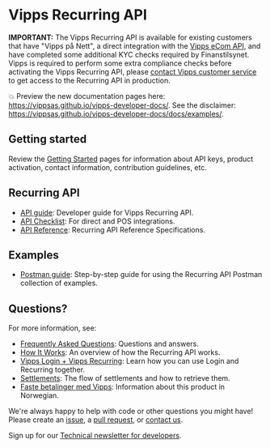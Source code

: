 <!-- START_METADATA
---
title: Introduction
sidebar_position: 1
---
END_METADATA -->

# Vipps Recurring API

**IMPORTANT:** The Vipps Recurring API is available for existing customers that
have "Vipps på Nett", a direct integration with the
[Vipps eCom API](https://github.com/vippsas/vipps-recurring-api),
and have completed some additional KYC checks required by Finanstilsynet.
Vipps is required to perform some extra compliance checks before
activating the Vipps Recurring API, please
[contact Vipps customer service](https://www.vipps.no/kontakt-oss/bedrift/vipps/)
to get access to the Recurring API in production.

<!-- START_COMMENT -->

💥 Preview the new documentation pages here: <https://vippsas.github.io/vipps-developer-docs/>.
See the disclaimer: <https://vippsas.github.io/vipps-developer-docs/docs/examples/>.

<!-- END_COMMENT -->

## Getting started

Review the [Getting Started](https://github.com/vippsas/vipps-developers/blob/master/vipps-getting-started.md) pages for information about API keys, product activation, contact information, contribution guidelines, etc.

## Recurring API

* [API guide](vipps-recurring-api.md): Developer guide for Vipps Recurring API.
* [API Checklist](vipps-recurring-api-checklist.md): For direct and POS integrations.
* [API Reference](https://vippsas.github.io/vipps-developer-docs/api/recurring): Recurring API Reference Specifications.

## Examples

* [Postman guide](vipps-recurring-postman.md): Step-by-step guide for using the Recurring API Postman collection of examples.

## Questions?

For more information, see:

* [Frequently Asked Questions](vipps-recurring-api-faq.md): Questions and answers.
* [How It Works](vipps-recurring-api-howitworks.md): An overview of how the Recurring API works.
* [Vipps Login + Vipps Recurring](vipps-login-recurring-howitworks.md): Learn how you can use Login and Recurring together.
* [Settlements](https://github.com/vippsas/vipps-developers/tree/master/settlements): The flow of settlements and how to retrieve them.
* [Faste betalinger med Vipps](https://www.vipps.no/produkter-og-tjenester/bedrift/faste-betalinger/faste-betalinger/): Information about this product in Norwegian.


We're always happy to help with code or other questions you might have!
Please create an [issue](https://github.com/vippsas/vipps-recurring-api/issues),
a [pull request](https://github.com/vippsas/vipps-recurring-api/pulls),
or [contact us](https://github.com/vippsas/vipps-developers/blob/master/contact.md).

Sign up for our [Technical newsletter for developers](https://github.com/vippsas/vipps-developers/tree/master/newsletters).
